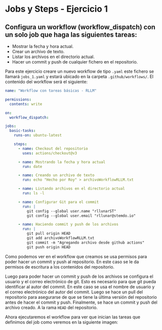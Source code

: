 # Jobs y Steps - Ejercicio 1

## Configura un workflow (workflow_dispatch) con un solo job que haga las siguientes tareas:

- Mostrar la fecha y hora actual.
- Crear un archivo de texto.
- Listar los archivos en el directorio actual.
- Hacer un commit y push de cualquier fichero en el repositorio.

Para este ejercicio creare un nuevo workflow de tipo `.yaml` este fichero se llamará `jobs_1.yaml` y estará ubicado en la carpeta `.github/workflows/`. El contenido del workflow será el siguiente:

```yaml
name: "Workflow con tareas básicas - RLLM"

permissions:
  contents: write

on:
  workflow_dispatch:

jobs:
  basic-tasks:
    runs-on: ubuntu-latest

    steps:
      - name: Checkout del repositorio
        uses: actions/checkout@v3

      - name: Mostrando la fecha y hora actual
        run: date

      - name: Creando un archivo de texto
        run: echo "Hecho por Roy" > archivoWorkflowRLLM.txt

      - name: Listando archivos en el directorio actual
        run: ls -l

      - name: Configurar Git para el commit
        run: |
          git config --global user.name "rllunarST"
          git config --global user.email "rllunar@stemdo.io"

      - name: Haciendo commit y push de los archivos
        run: |
          git pull origin HEAD
          git add archivoWorkflowRLLM.txt
          git commit -m "Agregando archivo desde github actions"
          git push origin HEAD
```

Como podemos ver en el workflow que creamos se usa permisos para poder hacer un commit y push al repositorio. En este caso se le da permisos de escritura a los contenidos del repositorio.

Luego para poder hacer un commit y push de los archivos se configura el usuario y el correo electrónico de git. Esto es necesario para que git pueda identificar al autor del commit. En este caso se usa el nombre de usuario y el correo electrónico del autor del commit. Luego se hace un pull del repositorio para asegurarse de que se tiene la última versión del repositorio antes de hacer el commit y push. Finalmente, se hace un commit y push del archivo creado. A la rama `HEAD` del repositorio.

Ahora ejecutaremos el workflow para ver que inician las tareas que definimos del job como veremos en la siguiente imagen:

